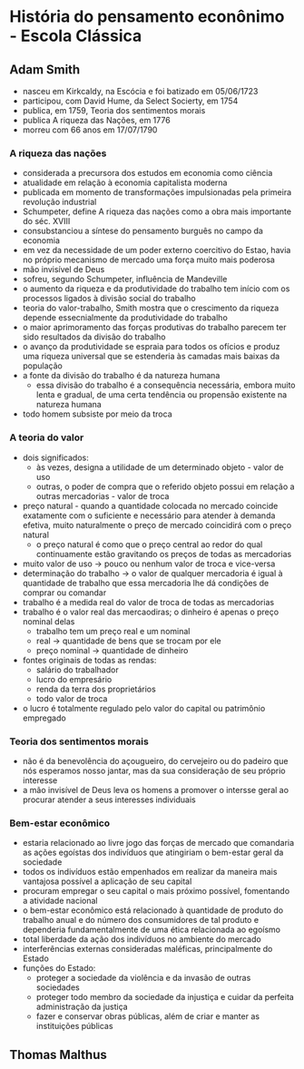 # História do pensamento econônimo - Escola Clássica

## Adam Smith

- nasceu em Kirkcaldy, na Escócia e foi batizado em 05/06/1723
- participou, com David Hume, da Select Socierty, em 1754
- publica, em 1759, Teoria dos sentimentos morais
- publica A riqueza das Nações, em 1776
- morreu com 66 anos em 17/07/1790

### A riqueza das nações
- considerada a precursora dos estudos em economia como ciência
- atualidade em relação à economia capitalista moderna
- publicada em momento de transformações impulsionadas pela primeira revolução industrial
- Schumpeter, define A riqueza das nações como a obra mais importante do séc. XVIII
- consubstanciou a síntese do pensamento burguês no campo da economia
- em vez da necessidade de um poder externo coercitivo do Estao, havia no próprio mecanismo de mercado uma força muito mais poderosa
- mão invisível de Deus
- sofreu, segundo Schumpeter, influência de Mandeville
- o aumento da riqueza e da produtividade do trabalho tem início com os processos ligados à divisão social do trabalho
- teoria do valor-trabalho, Smith mostra que o crescimento da riqueza depende essecnialmente da produtividade do trabalho
- o maior aprimoramento das forças produtivas do trabalho parecem ter sido resultados da divisão do trabalho
- o avanço da produtividade se espraia para todos os ofícios e produz uma riqueza universal que se estenderia às camadas mais baixas da população
- a fonte da divisão do trabalho é da natureza humana
  - essa divisão do trabalho é a consequência necessária, embora muito lenta e gradual, de uma certa tendência ou propensão existente na natureza humana
- todo homem subsiste por meio da troca

### A teoria do valor
- dois significados:
  - às vezes, designa a utilidade de um determinado objeto - valor de uso
  - outras, o poder de compra que o referido objeto possui em relação a outras mercadorias - valor de troca
- preço natural - quando a quantidade colocada no mercado coincide exatamente com o suficiente e necessário para atender à demanda efetiva, muito naturalmente o preço de mercado coincidirá com o preço natural
  - o preço natural é como que o preço central ao redor do qual continuamente estão gravitando os preços de todas as mercadorias
- muito valor de uso -> pouco ou nenhum valor de troca e vice-versa
- determinação do trabalho -> o valor de qualquer mercadoria é igual à quantidade de trabalho que essa mercadoria lhe dá condições de comprar ou comandar
- trabalho é a medida real do valor de troca de todas as mercadorias
- trabalho é o valor real das mercaodiras; o dinheiro é apenas o preço nominal delas
  - trabalho tem um preço real e um nominal
  - real -> quantidade de bens que se trocam por ele
  - preço nominal -> quantidade de dinheiro
- fontes originais de todas as rendas:
  - salário do trabalhador
  - lucro do empresário
  - renda da terra dos proprietários
  - todo valor de troca
- o lucro é totalmente regulado pelo valor do capital ou patrimônio empregado

### Teoria dos sentimentos morais
- não é da benevolência do açougueiro, do cervejeiro ou do padeiro que nós esperamos nosso jantar, mas da sua consideração de seu próprio interesse
- a mão invisível de Deus leva os homens a promover o intersse geral ao procurar atender a seus interesses individuais

### Bem-estar econômico
- estaria relacionado ao livre jogo das forças de mercado que comandaria as ações egoístas dos indivíduos que atingiriam o bem-estar geral da sociedade
- todos os indivíduos estão empenhados em realizar da maneira mais vantajosa possível a aplicação de seu capital
- procuram empregar o seu capital o mais próximo possível, fomentando a atividade nacional
- o bem-estar econômico está relacionado à quantidade de produto do trabalho anual e do número dos consumidores de tal produto e dependeria fundamentalmente de uma ética relacionada ao egoísmo
- total liberdade da ação dos indivíduos no ambiente do mercado
- interferências externas consideradas maléficas, principalmente do Estado
- funções do Estado:
  - proteger a sociedade da violência e da invasão de outras sociedades
  - proteger todo membro da sociedade da injustiça e cuidar da perfeita administração da justiça
  - fazer e conservar obras públicas, além de criar e manter as instituições públicas


## Thomas Malthus

